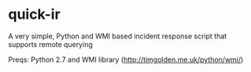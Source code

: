 # quick-ir

A very simple, Python and WMI based incident response script that supports remote querying

Preqs: Python 2.7 and WMI library (http://timgolden.me.uk/python/wmi/)
